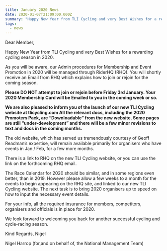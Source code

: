 ```yaml
---
title: January 2020 News
date: 2020-01-07T21:09:00.000Z
summary: "Happy New Year from TLI Cycling and very Best Wishes for a rewarding cycling season in 2020."
tags:
  - news
---
```

Dear Member,

Happy New Year from TLI Cycling and very Best Wishes for a rewarding cycling season in 2020.

As you will be aware, our Admin procedures for Membership and Event Promotion in 2020 will be managed through RiderHQ (RHQ). You will shortly receive an Email from RHQ which explains how to join or rejoin for the coming season.

**Please DO NOT attempt to join or rejoin before Friday 3rd January. Your 2020 Membership Card will be Emailed to you in the coming week or so.**

**We are also pleased to inform you of the launch of our new TLI Cycling website at tlicycling.com All the relevant docs, including the 2020 Promoters Pack, are “Downloadable” from the new website. Some pages are still “under-development” and there will be a few minor revisions to text and docs in the coming months.**

The old website, which has served us tremendously courtesy of Geoff Readman’s expertise, will remain available primarily for organisers who have events in Jan / Feb, for a few more months.

There is a link to RHQ on the new TLI Cycling website, or you can use the link on the forthcoming RHQ email.

The Race Calendar for 2020 should be similar, and in some regions even better, than in 2019. However please allow a few weeks to a month for the events to begin appearing on the RHQ site, and linked to our new TLI Cycling website. The next task is to bring 2020 organisers up to speed on how to input the necessary event details.

For your info, all the required insurance for members, competitors, organisers and officials is in place for 2020.

We look forward to welcoming you back for another successful cycling and cycle-racing season.

Kind Regards,
Nigel

Nigel Harrop (for,and on behalf of, the National Management Team)